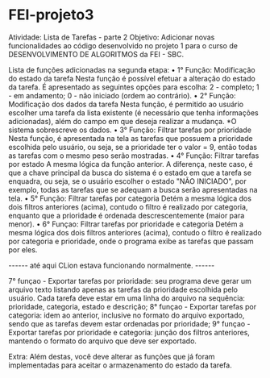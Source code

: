 # FEI-projeto3

Atividade: Lista de Tarefas - parte 2
Objetivo: Adicionar novas funcionalidades ao código desenvolvido no projeto 1 para o curso de DESENVOLVIMENTO DE ALGORITMOS da FEI - SBC.

Lista de funções adicionadas na segunda etapa:
• 1° Função: Modificação do estado da tarefa
Nesta função é possível efetuar a alteração do estado da tarefa. É apresentado as seguintes opções para escolha: 2 - completo; 1 - em andamento; 0 - não iniciado (ordem ao contrário).
• 2° Função: Modificação dos dados da tarefa
Nesta função, é permitido ao usuário escolher uma tarefa da lista existente (é necessário que tenha informações adicionadas), além do campo em que deseja realizar a mudança.
  *O sistema sobrescreve os dados.
• 3° Função: Filtrar tarefas por prioridade
Nesta função, é apresentada na tela as tarefas que possuem a prioridade escolhida pelo usuário, ou seja, se a prioridade ter o valor = 9, então todas as tarefas com o mesmo peso serão mostradas.
• 4° Função: Filtrar tarefas por estado
A mesma lógica da função anterior. A diferença, neste caso, é que a chave principal da busca do sistema é o estado em que a tarefa se enquadra, ou seja, se o usuário escolher o estado "NÃO INICIADO", por exemplo, todas as tarefas que se adequam a busca serão apresentadas na tela.
• 5° Função: Filtrar tarefas por categoria
Detém a mesma lógica dos dois filtros anteriores (acima), contudo o filtro é realizado por categoria, enquanto que a prioridade é ordenada descrescentemente (maior para menor).
• 6° Funçao: Filtrar tarefas por prioridade e categoria
Detém a mesma lógica dos dois filtros anteriores (acima), contudo o filtro é realizado por categoria e prioridade, onde o programa exibe as tarefas que passam por eles.

------ até aqui CLion estava funcionando normalmente. ------ 

7° funçao - Exportar tarefas por prioridade: seu programa deve gerar um arquivo texto listando apenas as tarefas da prioridade escolhida pelo usuário. Cada tarefa deve estar em uma linha do arquivo na sequência: prioridade, categoria, estado e descrição;
8° funçao - Exportar tarefas por categoria: idem ao anterior, inclusive no formato do arquivo exportado, sendo que as tarefas devem estar ordenadas por prioridade;
9° funçao - Exportar tarefas por prioridade e categoria: junção dos filtros anteriores, mantendo o formato do arquivo que deve ser exportado.

Extra: Além destas, você deve alterar as funções que já foram implementadas para aceitar o armazenamento do estado da tarefa.